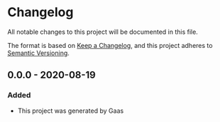 # Changelog

All notable changes to this project will be documented in this file.

The format is based on [Keep a
Changelog](https://keepachangelog.com/en/1.0.0/), and this project adheres to
[Semantic Versioning](https://semver.org/spec/v2.0.0.html).

## 0.0.0 - 2020-08-19

### Added

- This project was generated by Gaas

<!-- # Generated by Elixir.Gaas.Generators.Simple.Library.Changelog -->
